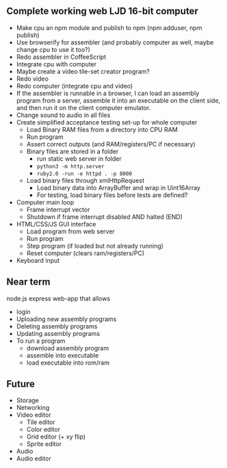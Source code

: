 Complete working web LJD 16-bit computer
----------------------------------------
- Make cpu an npm module and publish to npm (npm adduser, npm publish)
- Use browserify for assembler (and probably computer as well, maybe change cpu to use it too?)
- Redo assembler in CoffeeScript
- Integrate cpu with computer
- Maybe create a video tile-set creator program?
- Redo video
- Redo computer (integrate cpu and video)
- If the assembler is runnable in a browser, I can load an assembly program from a server, assemble it into an executable on the client side, and then run it on the client computer emulator.
- Change sound to audio in all files
- Create simplified acceptance testing set-up for whole computer
    - Load Binary RAM files from a directory into CPU RAM
    - Run program
    - Assert correct outputs (and RAM/registers/PC if necessary)
    - Binary files are stored in a folder
        - run static web server in folder
        - `python3 -m http.server`
        - `ruby2.0 -run -e httpd . -p 8000`
    - Load binary files through xmlHttpRequest
        - Load binary data into ArrayBuffer and wrap in Uint16Array
        - For testing, load binary files before tests are defined?
- Computer main loop
    - Frame interrupt vector
    - Shutdown if frame interrupt disabled AND halted (END)
- HTML/CSS/JS GUI interface
    - Load program from web server
    - Run program
    - Step program (if loaded but not already running)
    - Reset computer (clears ram/registers/PC)
- Keyboard input


Near term
---------
node.js express web-app that allows
- login
- Uploading new assembly programs
- Deleting assembly programs
- Updating assembly programs
- To run a program
    - download assembly program
    - assemble into executable
    - load executable into rom/ram


Future
------
- Storage
- Networking
- Video editor
    - Tile editor
    - Color editor
    - Grid editor (+ xy flip)
    - Sprite editor
- Audio
- Audio editor

